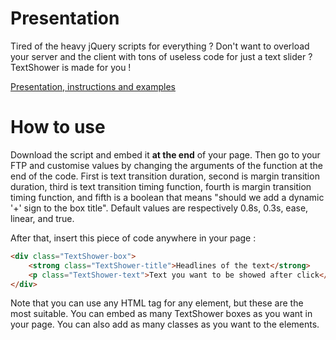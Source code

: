 Presentation
======

Tired of the heavy jQuery scripts for everything ? Don't want to overload your server and the client with
tons of useless code for just a text slider ? TextShower is made for you !

<a href="http://filsmick.github.io/TextShower/">Presentation, instructions and examples</a>

How to use
======

Download the script and embed it **at the end** of your page. Then go to your FTP and customise values by changing the
arguments of the function at the end of the code. First is text transition duration, second is margin transition
duration, third is text transition timing function, fourth is margin transition timing function, and fifth is a boolean that means "should we add a dynamic '+' sign to the box title".
Default values are respectively 0.8s, 0.3s, ease, linear, and true.

After that, insert this piece of code anywhere in your page : 

``` html
<div class="TextShower-box"> 
	<strong class="TextShower-title">Headlines of the text</strong> 
	<p class="TextShower-text">Text you want to be showed after click</p>
</div>
```

Note that you can use any HTML tag for any element, but these are the most suitable.
You can embed as many TextShower boxes as you want in your page. You can also add as many classes as you want
to the elements.
